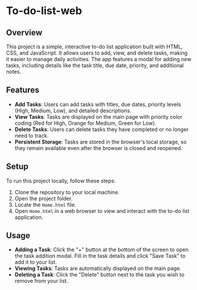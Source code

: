 # To-do-list-web

## Overview

This project is a simple, interactive to-do list application built with HTML, CSS, and JavaScript. It allows users to add, view, and delete tasks, making it easier to manage daily activities. The app features a modal for adding new tasks, including details like the task title, due date, priority, and additional notes.

## Features

- **Add Tasks**: Users can add tasks with titles, due dates, priority levels (High, Medium, Low), and detailed descriptions.
- **View Tasks**: Tasks are displayed on the main page with priority color coding (Red for High, Orange for Medium, Green for Low).
- **Delete Tasks**: Users can delete tasks they have completed or no longer need to track.
- **Persistent Storage**: Tasks are stored in the browser's local storage, so they remain available even after the browser is closed and reopened.

## Setup

To run this project locally, follow these steps:

1. Clone the repository to your local machine.
2. Open the project folder.
3. Locate the `Home.html` file.
4. Open `Home.html` in a web browser to view and interact with the to-do list application.

## Usage

- **Adding a Task**: Click the "+" button at the bottom of the screen to open the task addition modal. Fill in the task details and click "Save Task" to add it to your list.
- **Viewing Tasks**: Tasks are automatically displayed on the main page.
- **Deleting a Task**: Click the "Delete" button next to the task you wish to remove from your list.
